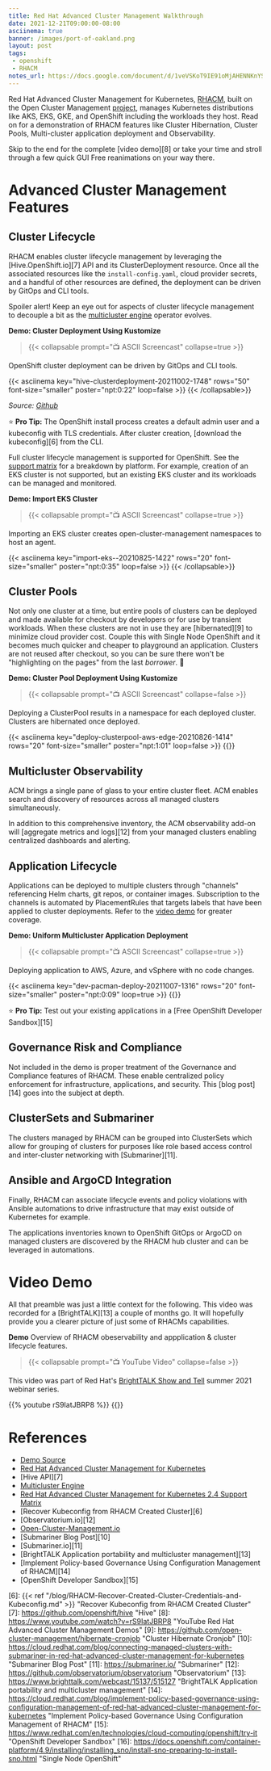 ```yaml
---
title: Red Hat Advanced Cluster Management Walkthrough
date: 2021-12-21T09:00:00-08:00
asciinema: true
banner: /images/port-of-oakland.png
layout: post
tags:
 - openshift
 - RHACM
notes_url: https://docs.google.com/document/d/1veVSKoT9IE91oMjAHENNKnYSKhFDusQSRc7krTDTk_w/edit#heading=h.7i52732yar9x
---
```


Red Hat Advanced Cluster Management for Kubernetes, [RHACM][2], built on the Open Cluster Management [project][1], manages Kubernetes distributions like AKS, EKS, GKE, and OpenShift including the workloads they host. Read on for a demonstration of RHACM features like Cluster Hibernation, Cluster Pools, Multi-cluster application deployment and Observability.

Skip to the end for the complete [video demo][8] or take your time and stroll through a few quick GUI Free reanimations on your way there.
<!--more-->

# Advanced Cluster Management Features

## Cluster Lifecycle

RHACM enables cluster lifecycle management by leveraging the [Hive.OpenShift.io][7] API and its ClusterDeployment resource.
Once all the associated resources like the `install-config.yaml`, cloud provider secrets, and a handful of other resources are defined, the deployment can be driven by GitOps and CLI tools.

Spoiler alert! Keep an eye out for aspects of cluster lifecycle management to decouple a bit as the [multicluster engine][5] operator evolves.

**Demo: Cluster Deployment Using Kustomize**
> {{< collapsable prompt="📺 ASCII Screencast" collapse=true >}}
  <p>OpenShift cluster deployment can be driven by GitOps and CLI tools.</p>
  {{< asciinema key="hive-clusterdeployment-20211002-1748" rows="50" font-size="smaller" poster="npt:0:22" loop=false >}}
  {{< /collapsable>}}

_Source: [Github][4]_

⭐ **Pro Tip:** 
The OpenShift install process creates a default admin user and a kubeconfig with TLS credentials. 
After cluster creation, [download the kubeconfig][6] from the CLI.

Full cluster lifecycle management is supported for OpenShift. See the [support matrix][3] for a breakdown by platform. For example, creation of an EKS cluster is not supported, but an existing EKS cluster and its workloads can be managed and monitored.

**Demo: Import EKS Cluster**
> {{< collapsable prompt="📺 ASCII Screencast" collapse=true >}}
  <p>Importing an EKS cluster creates open-cluster-management namespaces to host an agent.</p>
  {{< asciinema key="import-eks--20210825-1422" rows="20" font-size="smaller" poster="npt:0:35" loop=false >}}
  {{< /collapsable>}}

## Cluster Pools

Not only one cluster at a time, but entire pools of clusters can be deployed and made available for checkout by developers or for use by transient workloads. When these clusters are not in use they are [hibernated][9] to minimize cloud provider cost. Couple this with Single Node OpenShift and it becomes much quicker and cheaper to playground an application. Clusters are not reused after checkout, so you can be sure there won't be "highlighting on the pages" from the last _borrower_. 📓

**Demo: Cluster Pool Deployment Using Kustomize**
> {{< collapsable prompt="📺 ASCII Screencast" collapse=false >}}
  <p>Deploying a ClusterPool results in a namespace for each deployed cluster. Clusters are hibernated once deployed.</p>
  {{< asciinema key="deploy-clusterpool-aws-edge-20210826-1414" rows="20" font-size="smaller" poster="npt:1:01" loop=false >}}
  {{</collapsable>}}

## Multicluster Observability

ACM brings a single pane of glass to your entire cluster fleet. ACM enables search and discovery of resources across all managed clusters simultaneously.

<!-- {{< figure src="/images/RHACM-ObservabilityArch.png#floatright" link="/images/RHACM-ObservabilityArch.png" width="60%" >}} -->

In addition to this comprehensive inventory, the ACM observability add-on will [aggregate metrics and logs][12] from your managed clusters enabling centralized dashboards and alerting.

## Application Lifecycle

Applications can be deployed to multiple clusters through "channels" referencing Helm charts, git repos, or container images. Subscription to the channels is automated by PlacementRules that targets labels that have been applied to cluster deployments. Refer to the [video demo](#video-demo) for greater coverage.

**Demo: Uniform Multicluster Application Deployment**
> {{< collapsable prompt="📺 ASCII Screencast" collapse=true >}}
  <p>Deploying application to AWS, Azure, and vSphere with no code changes.</p>
  {{< asciinema key="dev-pacman-deploy-20211007-1316" rows="20" font-size="smaller" poster="npt:0:09" loop=true >}}
  {{</collapsable>}}

⭐ **Pro Tip:** Test out your existing applications in a [Free OpenShift Developer Sandbox][15]

## Governance Risk and Compliance

Not included in the demo is proper treatment of the Governance and Compliance features of RHACM. These enable centralized policy enforcement for infrastructure, applications, and security. This [blog post][14] goes into the subject at depth.

## ClusterSets and Submariner

The clusters managed by RHACM can be grouped into ClusterSets which allow for grouping of clusters for purposes like role based access control and inter-cluster networking with [Submariner][11].

##  Ansible and ArgoCD Integration

Finally, RHACM can associate lifecycle events and policy violations with Ansible automations to drive infrastructure that may exist outside of Kubernetes for example.

The applications inventories known to OpenShift GitOps or ArgoCD on managed clusters are discovered by the RHACM hub cluster and can be leveraged in automations.

# Video Demo

All that preamble was just a little context for the following. This video was recorded for a [BrightTALK][13] a couple of months go. It will hopefully provide you a clearer picture of just some of RHACMs capabilities.

**Demo** Overview of RHACM obeservability and appplication & cluster lifecycle features.
> {{< collapsable prompt="📺 YouTube Video" collapse=false >}}
  <p>This video was part of Red Hat's <a href="https://www.brighttalk.com/webcast/15137/515127">BrightTALK Show and Tell</a> summer  2021 webinar series.</p>
  {{% youtube rS9IatJBRP8 %}}
  {{</collapsable>}}

# References

* [Demo Source][4]
* [Red Hat Advanced Cluster Management for Kubernetes][2]
* [Hive API][7]
* [Multicluster Engine][5]
* [Red Hat Advanced Cluster Management for Kubernetes 2.4 Support Matrix][3]
* [Recover Kubeconfig from RHACM Created Cluster][6]
* [Observatorium.io][12]
* [Open-Cluster-Management.io][1]
* [Submariner Blog Post][10]
* [Submariner.io][11]
* [BrightTALK Application portability and multicluster management][13]
* [Implement Policy-based Governance Using Configuration Management of RHACM][14]
* [OpenShift Developer Sandbox][15]

[1]: https://open-cluster-management.io/ "Open Cluster Management"
[2]: https://www.redhat.com/en/technologies/management/advanced-cluster-management "Red Hat Advanced Cluster Management for Kubernetes"
[3]: https://access.redhat.com/articles/6218901 "Red Hat Advanced Cluster Management for Kubernetes 2.4 Support Matrix"
[4]: https://github.com/dlbewley/demo-acm "ACM Demo Source"
[5]: https://github.com/open-cluster-management/mce-docs "Multicluster Engine"
[6]: {{< ref "/blog/RHACM-Recover-Created-Cluster-Credentials-and-Kubeconfig.md" >}} "Recover Kubeconfig from RHACM Created Cluster"
[7]: https://github.com/openshift/hive "Hive"
[8]: https://www.youtube.com/watch?v=rS9IatJBRP8 "YouTube Red Hat Advanced Cluster Management Demos"
[9]: https://github.com/open-cluster-management/hibernate-cronjob "Cluster Hibernate Cronjob"
[10]: https://cloud.redhat.com/blog/connecting-managed-clusters-with-submariner-in-red-hat-advanced-cluster-management-for-kubernetes "Submariner Blog Post"
[11]: https://submariner.io/ "Submariner"
[12]: https://github.com/observatorium/observatorium "Observatorium"
[13]: https://www.brighttalk.com/webcast/15137/515127 "BrightTALK Application portability and multicluster management"
[14]: https://cloud.redhat.com/blog/implement-policy-based-governance-using-configuration-management-of-red-hat-advanced-cluster-management-for-kubernetes "Implement Policy-based Governance Using Configuration Management of RHACM"
[15]: https://www.redhat.com/en/technologies/cloud-computing/openshift/try-it "OpenShift Developer Sandbox"
[16]: https://docs.openshift.com/container-platform/4.9/installing/installing_sno/install-sno-preparing-to-install-sno.html "Single Node OpenShift"